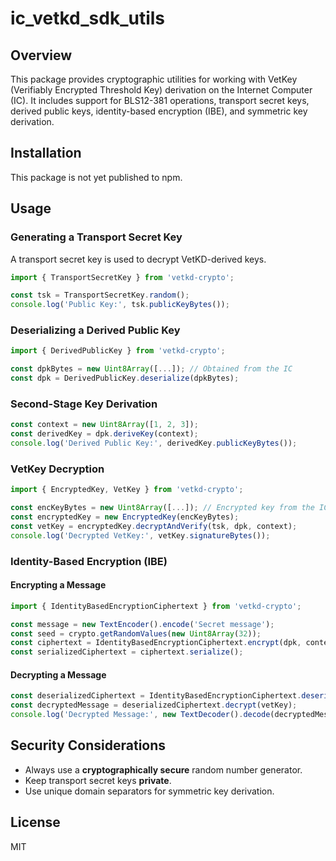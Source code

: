 # ic_vetkd_sdk_utils

## Overview
This package provides cryptographic utilities for working with VetKey (Verifiably Encrypted Threshold Key) derivation on the Internet Computer (IC). It includes support for BLS12-381 operations, transport secret keys, derived public keys, identity-based encryption (IBE), and symmetric key derivation.

## Installation

This package is not yet published to npm. 

## Usage

### Generating a Transport Secret Key
A transport secret key is used to decrypt VetKD-derived keys.
```ts
import { TransportSecretKey } from 'vetkd-crypto';

const tsk = TransportSecretKey.random();
console.log('Public Key:', tsk.publicKeyBytes());
```

### Deserializing a Derived Public Key
```ts
import { DerivedPublicKey } from 'vetkd-crypto';

const dpkBytes = new Uint8Array([...]); // Obtained from the IC
const dpk = DerivedPublicKey.deserialize(dpkBytes);
```

### Second-Stage Key Derivation
```ts
const context = new Uint8Array([1, 2, 3]);
const derivedKey = dpk.deriveKey(context);
console.log('Derived Public Key:', derivedKey.publicKeyBytes());
```

### VetKey Decryption
```ts
import { EncryptedKey, VetKey } from 'vetkd-crypto';

const encKeyBytes = new Uint8Array([...]); // Encrypted key from the IC
const encryptedKey = new EncryptedKey(encKeyBytes);
const vetKey = encryptedKey.decryptAndVerify(tsk, dpk, context);
console.log('Decrypted VetKey:', vetKey.signatureBytes());
```

### Identity-Based Encryption (IBE)

#### Encrypting a Message
```ts
import { IdentityBasedEncryptionCiphertext } from 'vetkd-crypto';

const message = new TextEncoder().encode('Secret message');
const seed = crypto.getRandomValues(new Uint8Array(32));
const ciphertext = IdentityBasedEncryptionCiphertext.encrypt(dpk, context, message, seed);
const serializedCiphertext = ciphertext.serialize();
```

#### Decrypting a Message
```ts
const deserializedCiphertext = IdentityBasedEncryptionCiphertext.deserialize(serializedCiphertext);
const decryptedMessage = deserializedCiphertext.decrypt(vetKey);
console.log('Decrypted Message:', new TextDecoder().decode(decryptedMessage));
```

## Security Considerations
- Always use a **cryptographically secure** random number generator.
- Keep transport secret keys **private**.
- Use unique domain separators for symmetric key derivation.

## License
MIT

